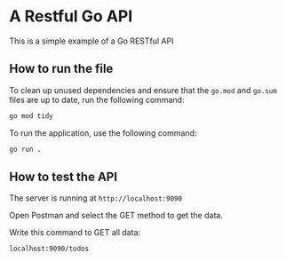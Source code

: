 # A Restful Go API
This is a simple example of a Go RESTful API

## How to run the file

To clean up unused dependencies and ensure that the `go.mod` and `go.sum` files are up to date, run the following command:

```bash
go mod tidy
```

To run the application, use the following command:

```bash
go run .
```

## How to test the API

The server is running at ``http://localhost:9090``

Open Postman and select the GET method to get the data.

Write this command to GET all data:

```bash
localhost:9090/todos
```
